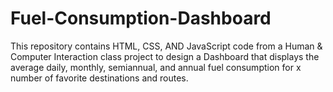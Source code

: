 # Fuel-Consumption-Dashboard
This repository contains HTML, CSS, AND JavaScript code from a Human & Computer Interaction class project to design a Dashboard that displays the average daily, monthly, semiannual, and annual fuel consumption for x number of favorite destinations and routes.

